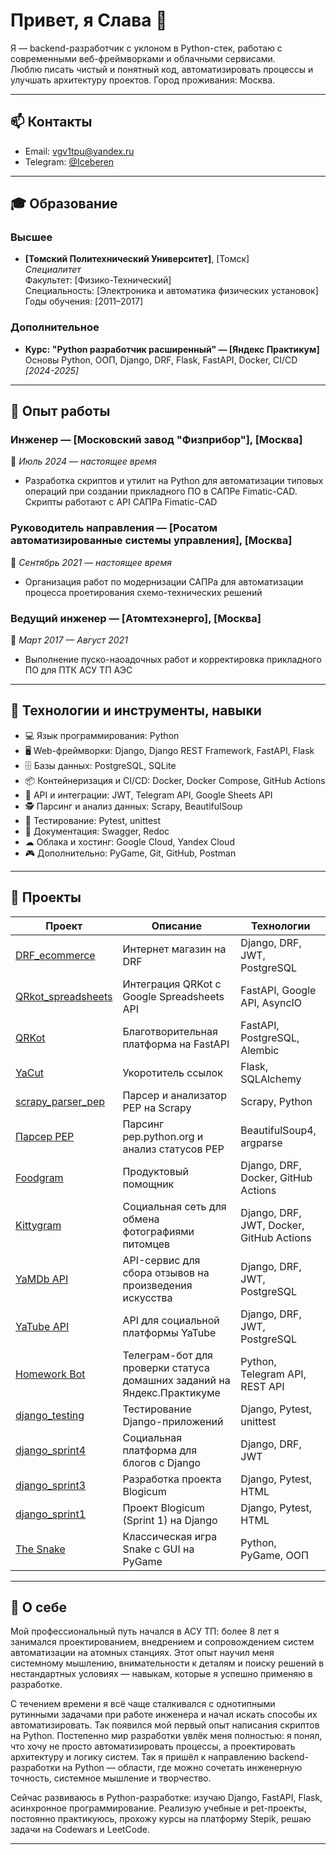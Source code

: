 # Привет, я Слава 👋

Я — backend-разработчик с уклоном в Python-стек, работаю с современными веб-фреймворками и облачными сервисами.   
Люблю писать чистый и понятный код, автоматизировать процессы и улучшать архитектуру проектов.
Город проживания: Москва.

---

## 📫 Контакты
- Email: vgv1tpu@yandex.ru
- Telegram: [@Iceberen](https://t.me/Iceberen)

---

## 🎓 Образование

### Высшее
- **[Томский Политехнический Университет]**, [Томск]  
  _Специалитет_  
  Факультет: [Физико-Технический]   
  Специальность: [Электроника и автоматика физических установок]
  Годы обучения: [2011–2017]

### Дополнительное
- **Курс: "Python разработчик расширенный" — [Яндекс Практикум]**  
  Основы Python, ООП, Django, DRF, Flask, FastAPI, Docker, CI/CD  
  _[2024-2025]_  

---

## 💼 Опыт работы

### Инженер — [Московский завод "Физприбор"], [Москва]  
📆 _Июль 2024 — настоящее время_  
- Разработка скриптов и утилит на Python для автоматизации типовых операций при создании прикладного ПО в САПРе Fimatic-CAD. Скрипты работают с API САПРа Fimatic-CAD

### Руководитель направления — [Росатом автоматизированные системы управления], [Москва]
📆 _Сентябрь 2021 — настоящее время_  
- Организация работ по модернизации САПРа для автоматизации процесса проетирования схемо-технических решений

### Ведущий инженер — [Атомтехэнерго], [Москва]  
📆 _Март 2017 — Август 2021_  
- Выполнение пуско-наоадочных работ и корректировка прикладного ПО для ПТК АСУ ТП АЭС

---

## 🚀 Технологии и инструменты, навыки

- 💻 Язык программирования: Python
- 🖥 Web-фреймворки: Django, Django REST Framework, FastAPI, Flask
- 🗄 Базы данных: PostgreSQL, SQLite
- 📦 Контейнеризация и CI/CD: Docker, Docker Compose, GitHub Actions
- 🔌 API и интеграции: JWT, Telegram API, Google Sheets API
- 🕵 Парсинг и анализ данных: Scrapy, BeautifulSoup
- 🧪 Тестирование: Pytest, unittest
- 📄 Документация: Swagger, Redoc
- ☁ Облака и хостинг: Google Cloud, Yandex Cloud
- 🎮 Дополнительно: PyGame, Git, GitHub, Postman

---

## 📌 Проекты

| Проект | Описание | Технологии |
|--------|----------|------------|
| [DRF_ecommerce](https://github.com/Iceberen/drf_ecommerce) | Интернет магазин на DRF | Django, DRF, JWT, PostgreSQL |
| [QRkot_spreadsheets](https://github.com/Iceberen/QRkot_spreadsheets) | Интеграция QRKot с Google Spreadsheets API | FastAPI, Google API, AsyncIO |
| [QRKot](https://github.com/Iceberen/cat_charity_fund) | Благотворительная платформа на FastAPI | FastAPI, PostgreSQL, Alembic |
| [YaCut](https://github.com/Iceberen/yacut) | Укоротитель ссылок | Flask, SQLAlchemy |
| [scrapy_parser_pep](https://github.com/Iceberen/scrapy_parser_pep) | Парсер и анализатор PEP на Scrapy | Scrapy, Python |
| [Парсер PEP](https://github.com/Iceberen/bs4_parser_pep) | Парсинг pep.python.org и анализ статусов PEP | BeautifulSoup4, argparse |
| [Foodgram](https://github.com/Iceberen/foodgram) | Продуктовый помощник | Django, DRF, Docker, GitHub Actions |
| [Kittygram](https://github.com/Iceberen/kittygram_final) | Социальная сеть для обмена фотографиями питомцев | Django, DRF, JWT, Docker, GitHub Actions |
| [YaMDb API](https://github.com/Iceberen/api_yamdb) | API-сервис для сбора отзывов на произведения искусства | Django, DRF, JWT, PostgreSQL |
| [YaTube API](https://github.com/Iceberen/api_final_yatube) | API для социальной платформы YaTube | Django, DRF, JWT, PostgreSQL |
| [Homework Bot](https://github.com/Iceberen/homework_bot) | Телеграм-бот для проверки статуса домашних заданий на Яндекс.Практикуме | Python, Telegram API, REST API |
| [django_testing](https://github.com/Iceberen/django_testing) | Тестирование Django-приложений | Django, Pytest, unittest |
| [django_sprint4](https://github.com/Iceberen/django_sprint4) | Социальная платформа для блогов с Django | Django, DRF, JWT |
| [django_sprint3](https://github.com/Iceberen/django_sprint3) | Разработка проекта Blogicum | Django, Pytest, HTML |
| [django_sprint1](https://github.com/Iceberen/django_sprint1) | Проект Blogicum (Sprint 1) на Django | Django, Pytest, HTML |
| [The Snake](https://github.com/Iceberen/the_snake) | Классическая игра Snake с GUI на PyGame | Python, PyGame, ООП |

---

## 🧠 О себе
Мой профессиональный путь начался в АСУ ТП: более 8 лет я занимался проектированием, внедрением и сопровождением систем автоматизации на атомных станциях. Этот опыт научил меня системному мышлению, внимательности к деталям и поиску решений в нестандартных условиях — навыкам, которые я успешно применяю в разработке.

С течением времени я всё чаще сталкивался с однотипными рутинными задачами при работе инженера и начал искать способы их автоматизировать. Так появился мой первый опыт написания скриптов на Python. Постепенно мир разработки увлёк меня полностью: я понял, что хочу не просто автоматизировать процессы, а проектировать архитектуру и логику систем. Так я пришёл к направлению backend-разработки на Python — области, где можно сочетать инженерную точность, системное мышление и творчество.

Сейчас развиваюсь в Python-разработке: изучаю Django, FastAPI, Flask, асинхронное программирование. Реализую учебные и pet-проекты, постоянно практикуюсь, прохожу курсы на платформу Stepik, решаю задачи на Codewars и LeetCode.

---
